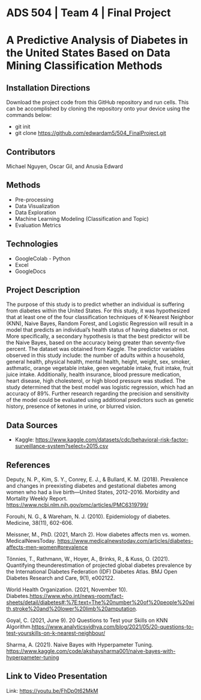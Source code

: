 # ADS 504 | Team 4 | Final Project 
# A Predictive Analysis of Diabetes in the United States Based on Data Mining Classification Methods
## Installation Directions 
Download the project code from this GitHub repository and run cells. This can be accomplished by cloning the repository onto your device using the commands below: 
* git init
* git clone https://github.com/edwardam5/504_FinalProject.git 
## Contributors
Michael Nguyen, Oscar Gil, and Anusia Edward
## Methods  
* Pre-processing 
* Data Visualization
* Data Exploration 
* Machine Learning Modeling (Classification and Topic)
* Evaluation Metrics 
## Technologies 
* GoogleColab - Python
* Excel 
* GoogleDocs 
## Project Description 
The purpose of this study is to predict whether an individual is suffering from diabetes within the United States. For this study, it was hypothesized that at least one of the four classification techniques of K-Nearest Neighbor (KNN), Naive Bayes, Random Forest, and Logistic Regression will result in a model that predicts an individual’s health status of having diabetes or not. More specifically, a secondary hypothesis is that the best predictor will be the Naive Bayes, based on the accuracy being greater than seventy-five percent. The dataset was obtained from Kaggle. The predictor variables observed in this study include: the number of adults within a household, general health, physical health, mental health, height, weight, sex, smoker, asthmatic, orange vegetable intake, geen vegetable intake, fruit intake, fruit juice intake. Additionally, health insurance, blood pressure medication, heart disease, high cholesterol, or high blood pressure was studied. The study determined that the best model was logistic regression, which had an accuracy of 89%. Further research regarding the precision and sensitivity of the model could be evaluated using additional predictors such as genetic history, presence of ketones in urine, or blurred vision.
## Data Sources 
* Kaggle: https://www.kaggle.com/datasets/cdc/behavioral-risk-factor-surveillance-system?select=2015.csv 
## References 
Deputy, N. P., Kim, S. Y., Conrey, E. J., & Bullard, K. M. (2018). Prevalence and changes in preexisting diabetes and gestational diabetes among women who had a live birth—United States, 2012–2016. Morbidity and Mortality Weekly Report. https://www.ncbi.nlm.nih.gov/pmc/articles/PMC6319799/

Forouhi, N. G., & Wareham, N. J. (2010). Epidemiology of diabetes. Medicine, 38(11), 602-606. 

Meissner, M., PhD. (2021, March 2). How diabetes affects men vs. women. MedicalNewsToday.
https://www.medicalnewstoday.com/articles/diabetes-affects-men-women#prevalence 

Tönnies, T., Rathmann, W., Hoyer, A., Brinks, R., & Kuss, O. (2021). Quantifying theunderestimation of projected global diabetes prevalence by the International Diabetes Federation (IDF) Diabetes Atlas. BMJ Open Diabetes Research and Care, 9(1), e002122. 

World Health Organization. (2021, November 10). Diabetes.https://www.who.int/news-room/fact-sheets/detail/diabetes#:%7E:text=The%20number%20of%20people%20with,stroke%20and%20lower%20limb%20amputation. 

Goyal, C. (2021, June 9). 20 Questions to Test your Skills on KNN Algorithm.https://www.analyticsvidhya.com/blog/2021/05/20-questions-to-test-yourskills-on-k-nearest-neighbour/

Sharma, A. (2021). Naive Bayes with Hyperpameter Tuning. https://www.kaggle.com/code/akshaysharma001/naive-bayes-with-hyperpameter-tuning
## Link to Video Presentation
Link: https://youtu.be/FhDp0t62MkM 
